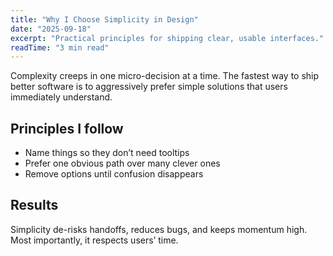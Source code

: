 ```yaml
---
title: "Why I Choose Simplicity in Design"
date: "2025-09-18"
excerpt: "Practical principles for shipping clear, usable interfaces."
readTime: "3 min read"
---
```


Complexity creeps in one micro-decision at a time. The fastest way to ship better software is to aggressively prefer simple solutions that users immediately understand.

## Principles I follow

- Name things so they don’t need tooltips
- Prefer one obvious path over many clever ones
- Remove options until confusion disappears

## Results

Simplicity de-risks handoffs, reduces bugs, and keeps momentum high. Most importantly, it respects users’ time.
